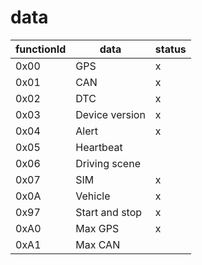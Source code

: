 # data

functionId|data|status
-|-|-
0x00|GPS|x
0x01|CAN|x
0x02|DTC|x
0x03|Device version|x
0x04|Alert|x
0x05|Heartbeat|
0x06|Driving scene|
0x07|SIM|x
0x0A|Vehicle|x
0x97|Start and stop|x
0xA0|Max GPS|x
0xA1|Max CAN|

